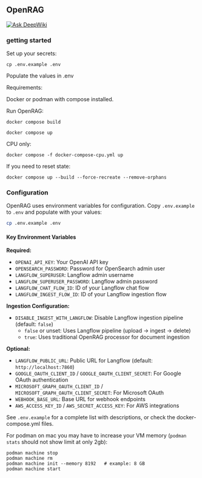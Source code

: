 ## OpenRAG

[![Ask DeepWiki](https://deepwiki.com/badge.svg)](https://deepwiki.com/phact/openrag)

### getting started

Set up your secrets:

    cp .env.example .env

Populate the values in .env

Requirements:

Docker or podman with compose installed.

Run OpenRAG:

    docker compose build

    docker compose up

CPU only:

    docker compose -f docker-compose-cpu.yml up

If you need to reset state:

    docker compose up --build --force-recreate --remove-orphans

### Configuration

OpenRAG uses environment variables for configuration. Copy `.env.example` to `.env` and populate with your values:

```bash
cp .env.example .env
```

#### Key Environment Variables

**Required:**
- `OPENAI_API_KEY`: Your OpenAI API key
- `OPENSEARCH_PASSWORD`: Password for OpenSearch admin user
- `LANGFLOW_SUPERUSER`: Langflow admin username  
- `LANGFLOW_SUPERUSER_PASSWORD`: Langflow admin password
- `LANGFLOW_CHAT_FLOW_ID`: ID of your Langflow chat flow
- `LANGFLOW_INGEST_FLOW_ID`: ID of your Langflow ingestion flow

**Ingestion Configuration:**
- `DISABLE_INGEST_WITH_LANGFLOW`: Disable Langflow ingestion pipeline (default: `false`)
  - `false` or unset: Uses Langflow pipeline (upload → ingest → delete)
  - `true`: Uses traditional OpenRAG processor for document ingestion

**Optional:**
- `LANGFLOW_PUBLIC_URL`: Public URL for Langflow (default: `http://localhost:7860`)
- `GOOGLE_OAUTH_CLIENT_ID` / `GOOGLE_OAUTH_CLIENT_SECRET`: For Google OAuth authentication
- `MICROSOFT_GRAPH_OAUTH_CLIENT_ID` / `MICROSOFT_GRAPH_OAUTH_CLIENT_SECRET`: For Microsoft OAuth
- `WEBHOOK_BASE_URL`: Base URL for webhook endpoints
- `AWS_ACCESS_KEY_ID` / `AWS_SECRET_ACCESS_KEY`: For AWS integrations

See `.env.example` for a complete list with descriptions, or check the docker-compose.yml files.

For podman on mac you may have to increase your VM memory (`podman stats` should not show limit at only 2gb):

    podman machine stop
    podman machine rm
    podman machine init --memory 8192   # example: 8 GB
    podman machine start
